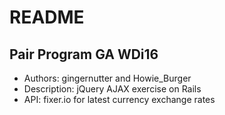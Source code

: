 # README

## Pair Program GA WDi16
- Authors: gingernutter and Howie_Burger
- Description: jQuery AJAX exercise on Rails
- API: fixer.io for latest currency exchange rates
